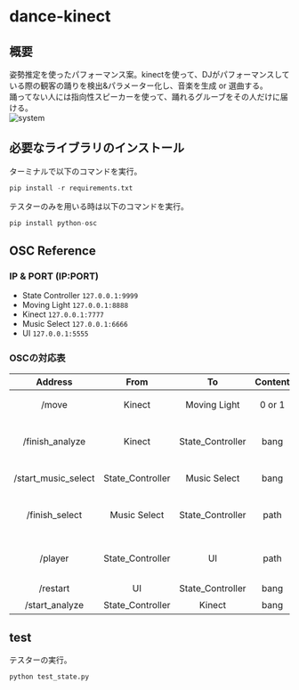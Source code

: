 # dance-kinect

## 概要
姿勢推定を使ったパフォーマンス案。kinectを使って、DJがパフォーマンスしている際の観客の踊りを検出&パラメーター化し、音楽を生成 or 選曲する。  
踊ってない人には指向性スピーカーを使って、踊れるグルーブをその人だけに届ける。  
![system](https://github.com/dai0618/dance-kinect/assets/90552127/51a07516-e3c3-499e-b98e-41bd767782c4)

## 必要なライブラリのインストール
ターミナルで以下のコマンドを実行。
```python
pip install -r requirements.txt
```  
テスターのみを用いる時は以下のコマンドを実行。
```python
pip install python-osc
```

## OSC Reference
### IP & PORT (IP:PORT)  
* State Controller ```127.0.0.1:9999```  
* Moving Light ```127.0.0.1:8888```  
* Kinect ```127.0.0.1:7777```  
* Music Select ```127.0.0.1:6666```  
* UI ```127.0.0.1:5555``` 
### OSCの対応表
| Address             | From             | To               | Content | Discription              | 
| :-----------------: | :--------------: | :--------------: | :-----: | :----------------------: | 
| /move               | Kinect           | Moving Light     | 0 or 1  | 0が停止、1が再生         | 
| /finish_analyze     | Kinect           | State_Controller | bang    | 動いてない人の検知終了   | 
| /start_music_select | State_Controller | Music Select     | bang    | 音楽生成を選択の開始     | 
| /finish_select      | Music Select     | State_Controller | path    | 音楽のファイルパスを送信 | 
| /player             | State_Controller | UI               | path    | 音楽のファイルパスを送信 | 
| /restart            | UI               | State_Controller | bang    | 検知再開                 | 
| /start_analyze      | State_Controller | Kinect           | bang    | 検知再開                 | 


## test
テスターの実行。
```python
python test_state.py
```